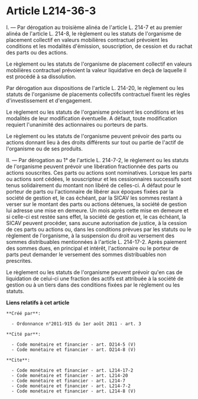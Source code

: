 # Article L214-36-3

I. ― Par dérogation au troisième alinéa de l'article L. 214-7 et au premier alinéa de l'article L. 214-8, le règlement ou les
statuts de l'organisme de placement collectif en valeurs mobilières contractuel prévoient les conditions et les modalités
d'émission, souscription, de cession et du rachat des parts ou des actions. 

Le règlement ou les statuts de l'organisme de placement collectif en valeurs mobilières contractuel prévoient la valeur
liquidative en deçà de laquelle il est procédé à sa dissolution. 

Par dérogation aux dispositions de l'article L. 214-20, le règlement ou les statuts de l'organisme de placements collectifs
contractuel fixent les règles d'investissement et d'engagement. 

Le règlement ou les statuts de l'organisme précisent les conditions et les modalités de leur modification éventuelle. A
défaut, toute modification requiert l'unanimité des actionnaires ou porteurs de parts. 

Le règlement ou les statuts de l'organisme peuvent prévoir des parts ou actions donnant lieu à des droits différents sur tout
ou partie de l'actif de l'organisme ou de ses produits. 

II. ― Par dérogation au 1° de l'article L. 214-7-2, le règlement ou les statuts de l'organisme peuvent prévoir une libération
fractionnée des parts ou actions souscrites. Ces parts ou actions sont nominatives. Lorsque les parts ou actions sont cédées,
le souscripteur et les cessionnaires successifs sont tenus solidairement du montant non libéré de celles-ci. A défaut pour le
porteur de parts ou l'actionnaire de libérer aux époques fixées par la société de gestion et, le cas échéant, par la SICAV
les sommes restant à verser sur le montant des parts ou actions détenues, la société de gestion lui adresse une mise en
demeure. Un mois après cette mise en demeure et si celle-ci est restée sans effet, la société de gestion et, le cas échéant,
la SICAV peuvent procéder, sans aucune autorisation de justice, à la cession de ces parts ou actions ou, dans les conditions
prévues par les statuts ou le règlement de l'organisme, à la suspension du droit au versement des sommes distribuables
mentionnées à l'article L. 214-17-2. Après paiement des sommes dues, en principal et intérêt, l'actionnaire ou le porteur de
parts peut demander le versement des sommes distribuables non prescrites. 

Le règlement ou les statuts de l'organisme peuvent prévoir qu'en cas de liquidation de celui-ci une fraction des actifs est
attribuée à la société de gestion ou à un tiers dans des conditions fixées par le règlement ou les statuts.

**Liens relatifs à cet article**

	**Créé par**:

	  - Ordonnance n°2011-915 du 1er août 2011 - art. 3

	**Cité par**:

	  - Code monétaire et financier - art. D214-5 (V)
	  - Code monétaire et financier - art. D214-8 (V)

	**Cite**:

	  - Code monétaire et financier - art. L214-17-2
	  - Code monétaire et financier - art. L214-20
	  - Code monétaire et financier - art. L214-7
	  - Code monétaire et financier - art. L214-7-2
	  - Code monétaire et financier - art. L214-8 (V)
